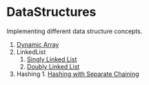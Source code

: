 # DataStructures
  Implementing different data structure concepts.

1. [Dynamic Array](https://github.com/irshedahamed/DataStructures/blob/master/com/irshed/ds/DynamicArray.java)
1.  LinkedList
       1. [Singly Linked List](https://github.com/irshedahamed/DataStructures/blob/master/com/irshed/ds/LinkedListImpl.java)
	   1. [Doubly Linked List](https://github.com/irshedahamed/DataStructures/blob/master/com/irshed/ds/LinkedListImpl.java)
1. Hashing
	   1. [Hashing with Separate Chaining](https://github.com/irshedahamed/DataStructures/blob/master/com/irshed/ds/HashingSeperateChaining.java)